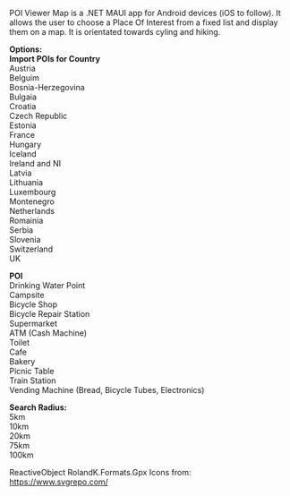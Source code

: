 POI Viewer Map is a .NET MAUI app for Android devices (iOS to follow). It allows the user to choose a Place Of Interest from a fixed list and display them on a map. 
It is orientated towards cyling and hiking.  

**Options:**  
**Import POIs for Country**  
Austria  
Belguim  
Bosnia-Herzegovina  
Bulgaia  
Croatia  
Czech Republic  
Estonia  
France  
Hungary  
Iceland  
Ireland and NI  
Latvia  
Lithuania  
Luxembourg  
Montenegro  
Netherlands  
Romainia  
Serbia  
Slovenia  
Switzerland  
UK  

**POI**   
Drinking Water Point  
Campsite  
Bicycle Shop  
Bicycle Repair Station  
Supermarket  
ATM (Cash Machine)  
Toilet  
Cafe  
Bakery  
Picnic Table  
Train Station  
Vending Machine (Bread, Bicycle Tubes, Electronics)  

**Search Radius:**  
5km  
10km  
20km  
75km  
100km  


ReactiveObject
RolandK.Formats.Gpx
Icons from: https://www.svgrepo.com/
